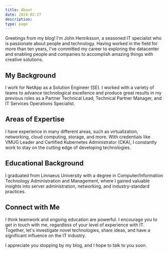 ```yaml
---
title: About
date: 2024-02-27
description: 
type: page
---
```


Greetings from my blog! I'm John Henriksson, a seasoned IT specialist who is passionate about people and technology. Having worked in the field for more than ten years, I've committed my career to exploring the datacenter and enabling people and companies to accomplish amazing things with creative solutions.

## My Background

I work for NetApp as a Solution Engineer (SE). I worked with a variety of teams to advance technological excellence and produce great results in my previous roles as a Partner Technical Lead, Technical Partner Manager, and IT Services Operations Specialist.

## Areas of Expertise

I have experience in many different areas, such as virtualization, networking, cloud computing, storage, and more. With credentials like VMUG Leader and Certified Kubernetes Administrator (CKA), I constantly work to stay on the cutting edge of developing technologies.

## Educational Background

I graduated from Linnaeus University with a degree in Computer/Information Technology Administration and Management, where I gained valuable insights into server administration, networking, and industry-standard practices.

## Connect with Me

I think teamwork and ongoing education are powerful. I encourage you to get in touch with me, regardless of your level of experience with IT. Together, let's investigate novel technologies, share ideas, and have a significant influence on the IT industry.

I appreciate you stopping by my blog, and I hope to talk to you soon.